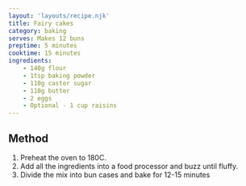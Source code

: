 ```yaml
---
layout: 'layouts/recipe.njk'
title: Fairy cakes
category: baking
serves: Makes 12 buns
preptime: 5 minutes
cooktime: 15 minutes
ingredients:
    - 140g flour
    - 1tsp baking powder
    - 110g caster sugar
    - 110g butter
    - 2 eggs
    - Optional - 1 cup raisins
---
```


## Method
1. Preheat the oven to 180C.
2. Add all the ingredients into a food processor and buzz until fluffy.
3. Divide the mix into bun cases and bake for 12-15 minutes

